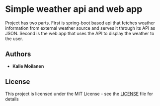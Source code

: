 # Simple weather api and web app

Project has two parts. First is spring-boot based api that fetches weather information from external weather source and serves it through its API as JSON. Second is the web app that uses the API to display the weather to the user.

## Authors

* **Kalle Moilanen**

## License

This project is licensed under the MIT License - see the [LICENSE](LICENSE) file for details
